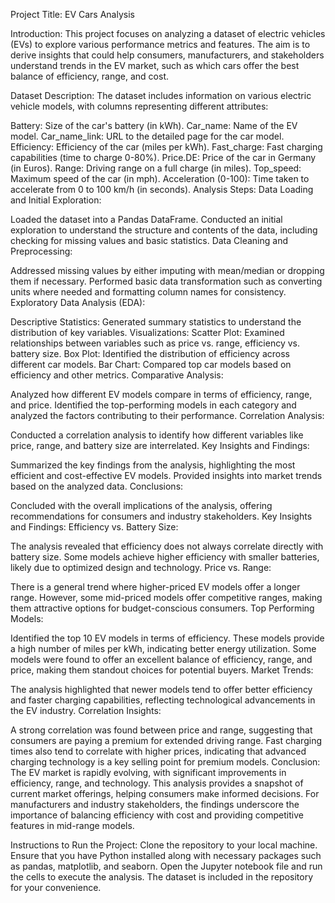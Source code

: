 Project Title:
EV Cars Analysis

Introduction:
This project focuses on analyzing a dataset of electric vehicles (EVs) to explore various performance metrics and features. The aim is to derive insights that could help consumers, manufacturers, and stakeholders understand trends in the EV market, such as which cars offer the best balance of efficiency, range, and cost.

Dataset Description:
The dataset includes information on various electric vehicle models, with columns representing different attributes:

Battery: Size of the car's battery (in kWh).
Car_name: Name of the EV model.
Car_name_link: URL to the detailed page for the car model.
Efficiency: Efficiency of the car (miles per kWh).
Fast_charge: Fast charging capabilities (time to charge 0-80%).
Price.DE: Price of the car in Germany (in Euros).
Range: Driving range on a full charge (in miles).
Top_speed: Maximum speed of the car (in mph).
Acceleration (0-100): Time taken to accelerate from 0 to 100 km/h (in seconds).
Analysis Steps:
Data Loading and Initial Exploration:

Loaded the dataset into a Pandas DataFrame.
Conducted an initial exploration to understand the structure and contents of the data, including checking for missing values and basic statistics.
Data Cleaning and Preprocessing:

Addressed missing values by either imputing with mean/median or dropping them if necessary.
Performed basic data transformation such as converting units where needed and formatting column names for consistency.
Exploratory Data Analysis (EDA):

Descriptive Statistics: Generated summary statistics to understand the distribution of key variables.
Visualizations:
Scatter Plot: Examined relationships between variables such as price vs. range, efficiency vs. battery size.
Box Plot: Identified the distribution of efficiency across different car models.
Bar Chart: Compared top car models based on efficiency and other metrics.
Comparative Analysis:

Analyzed how different EV models compare in terms of efficiency, range, and price.
Identified the top-performing models in each category and analyzed the factors contributing to their performance.
Correlation Analysis:

Conducted a correlation analysis to identify how different variables like price, range, and battery size are interrelated.
Key Insights and Findings:

Summarized the key findings from the analysis, highlighting the most efficient and cost-effective EV models.
Provided insights into market trends based on the analyzed data.
Conclusions:

Concluded with the overall implications of the analysis, offering recommendations for consumers and industry stakeholders.
Key Insights and Findings:
Efficiency vs. Battery Size:

The analysis revealed that efficiency does not always correlate directly with battery size. Some models achieve higher efficiency with smaller batteries, likely due to optimized design and technology.
Price vs. Range:

There is a general trend where higher-priced EV models offer a longer range. However, some mid-priced models offer competitive ranges, making them attractive options for budget-conscious consumers.
Top Performing Models:

Identified the top 10 EV models in terms of efficiency. These models provide a high number of miles per kWh, indicating better energy utilization.
Some models were found to offer an excellent balance of efficiency, range, and price, making them standout choices for potential buyers.
Market Trends:

The analysis highlighted that newer models tend to offer better efficiency and faster charging capabilities, reflecting technological advancements in the EV industry.
Correlation Insights:

A strong correlation was found between price and range, suggesting that consumers are paying a premium for extended driving range.
Fast charging times also tend to correlate with higher prices, indicating that advanced charging technology is a key selling point for premium models.
Conclusion:
The EV market is rapidly evolving, with significant improvements in efficiency, range, and technology. This analysis provides a snapshot of current market offerings, helping consumers make informed decisions. For manufacturers and industry stakeholders, the findings underscore the importance of balancing efficiency with cost and providing competitive features in mid-range models.

Instructions to Run the Project:
Clone the repository to your local machine.
Ensure that you have Python installed along with necessary packages such as pandas, matplotlib, and seaborn.
Open the Jupyter notebook file and run the cells to execute the analysis.
The dataset is included in the repository for your convenience.
